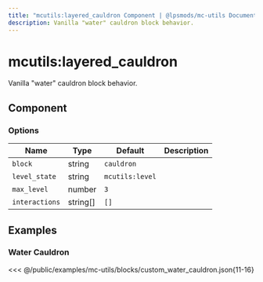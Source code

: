 ```yaml
---
title: "mcutils:layered_cauldron Component | @lpsmods/mc-utils Documentation"
description: Vanilla "water" cauldron block behavior.
---
```


# mcutils:layered_cauldron

Vanilla "water" cauldron block behavior.

## Component

### Options

| Name           | Type     | Default         | Description |
| -------------- | -------- | --------------- | ----------- |
| `block`        | string   | `cauldron`      |             |
| `level_state`  | string   | `mcutils:level` |             |
| `max_level`    | number   | `3`             |             |
| `interactions` | string[] | `[]`            |             |

## Examples

### Water Cauldron

<<< @/public/examples/mc-utils/blocks/custom_water_cauldron.json{11-16}

